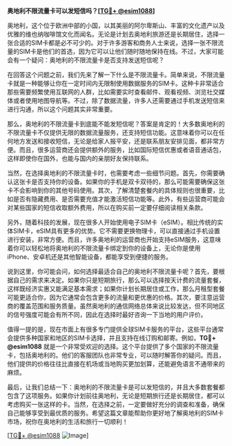 **奥地利不限流量卡可以发短信吗？[[TG💪+ @esim1088](https://t.me/s/esim1088)]**

奥地利，这个位于欧洲中部的小国，以其美丽的阿尔卑斯山、丰富的文化遗产以及优雅的维也纳咖啡馆文化而闻名。无论是计划去奥地利旅游还是长期居住，选择一张合适的SIM卡都是必不可少的。对于许多游客和商务人士来说，选择一张不限流量的SIM卡是他们的首选，因为它可以让他们随时随地保持在线。不过，大家可能会有一个疑问：奥地利的不限流量卡是否支持发送短信呢？

在回答这个问题之前，我们先来了解一下什么是不限流量卡。简单来说，不限流量卡就是一种能够让你在一定时间内无限制使用数据服务的SIM卡。这种卡非常适合那些需要频繁使用互联网的人群，比如需要实时查看邮件、观看视频、浏览社交媒体或者使用地图导航等。不过，除了数据流量，许多人还需要通过手机发送短信来进行沟通，所以这个问题其实非常重要。

那么，奥地利的不限流量卡到底能不能发短信呢？答案是肯定的！大多数奥地利的不限流量卡不仅提供无限的数据流量服务，还支持短信功能。这意味着你可以在任何地方发送和接收短信，无论是给家人报平安，还是联系朋友安排见面，都非常方便。而且，很多运营商还会提供额外的服务，比如国际短信优惠或者语音通话包，这样即使你在国外，也能与国内的亲朋好友保持联系。

当然，在选择奥地利的不限流量卡时，也需要考虑一些细节问题。首先，你需要确认这张卡是否支持你的设备。如果你的手机是双卡双待的，那么可能需要确保这张卡不会影响到你的其他号码使用。其次，了解清楚套餐内的具体规则也很重要，比如是否有隐藏费用、是否需要充值才能激活短信功能等。此外，有些运营商可能会对某些国家的短信收取额外费用，所以在购买前一定要仔细阅读相关条款。

另外，随着科技的发展，现在很多人开始使用电子SIM卡（eSIM）。相比传统的实体SIM卡，eSIM具有更多的优势。它不需要更换物理卡，可以直接通过手机设置进行安装，非常方便。而且，许多奥地利的运营商也开始支持eSIM服务，这意味着你可以轻松地将奥地利的不限流量卡绑定到你的设备上，无论你是使用iPhone、安卓机还是其他智能设备，都能享受到便捷的服务。

说到这里，你可能会问，如何选择最适合自己的奥地利不限流量卡呢？首先，要根据自己的需求来决定。如果你只是短期旅行，那么可以选择按天计费的流量套餐，这样既经济实惠又能满足基本需求；如果你计划长期居住或工作，那么月租型套餐可能更适合你，因为它通常会包含更多的流量和更优惠的价格。其次，要注意运营商的覆盖范围和服务质量。虽然奥地利的通信网络总体来说比较发达，但不同地区的信号强度可能会有所不同，因此在选择时最好咨询一下当地的用户评价。

值得一提的是，现在市面上有很多专门提供全球SIM卡服务的平台，这些平台通常会提供多种国家和地区的SIM卡选择，并且支持在线订购和邮寄。例如，**TG💪+ @esim1088** 就是一个非常受欢迎的选择。这个平台提供了多个国家的不限流量卡，包括奥地利的。他们的客服团队也非常专业，可以随时解答你的疑问。而且，他们提供的价格往往比直接在机场或当地购买更加划算，还能避免语言不通带来的麻烦。

最后，让我们总结一下：奥地利的不限流量卡是可以发短信的，并且大多数套餐都包含了这项服务。如果你计划前往奥地利，无论是短期旅行还是长期居住，都可以考虑购买一张这样的卡。当然，在选择之前，一定要做好充分的调查和准备，确保自己能够享受到最优质的服务。希望这篇文章能帮助你更好地了解奥地利的SIM卡市场，祝你在奥地利的生活和旅行一切顺利！

[[TG💪+ @esim1088](https://t.me/s/esim1088) ![Image](https://i.postimg.cc/4NQfJmqS/Snipaste-2025-05-13-00-14-12.png)]